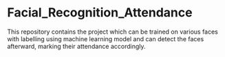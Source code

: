 # Facial_Recognition_Attendance
This repository contains the project which can be trained on various faces with labelling using machine learning model and can detect the faces afterward, marking their attendance accordingly.
